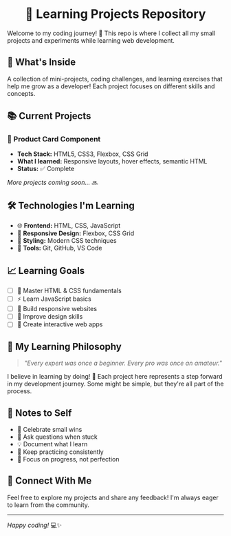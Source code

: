 <h1 align="center">🚀 Learning Projects Repository</h1>
Welcome to my coding journey! 👋 This repo is where I collect all my small projects and experiments while learning web development.

## 🎯 What's Inside

A collection of mini-projects, coding challenges, and learning exercises that help me grow as a developer! Each project focuses on different skills and concepts.

## 📚 Current Projects

### 🦶 Product Card Component
- **Tech Stack:** HTML5, CSS3, Flexbox, CSS Grid
- **What I learned:** Responsive layouts, hover effects, semantic HTML
- **Status:** ✅ Complete

*More projects coming soon...* 🔜

## 🛠️ Technologies I'm Learning

- 🌐 **Frontend:** HTML, CSS, JavaScript
- 📱 **Responsive Design:** Flexbox, CSS Grid
- 🎨 **Styling:** Modern CSS techniques
- 🔧 **Tools:** Git, GitHub, VS Code

## 📈 Learning Goals

- [ ] 💪 Master HTML & CSS fundamentals
- [ ] ⚡ Learn JavaScript basics
- [ ] 📱 Build responsive websites
- [ ] 🎨 Improve design skills
- [ ] 🚀 Create interactive web apps

## 🌱 My Learning Philosophy

> *"Every expert was once a beginner. Every pro was once an amateur."*

I believe in learning by doing! 🙌 Each project here represents a step forward in my development journey. Some might be simple, but they're all part of the process.

## 📝 Notes to Self

- 🎉 Celebrate small wins
- 🤔 Ask questions when stuck
- 💡 Document what I learn
- 🔄 Keep practicing consistently
- 🌟 Focus on progress, not perfection

## 🤝 Connect With Me

Feel free to explore my projects and share any feedback! I'm always eager to learn from the community.

---

*Happy coding!* 💻✨
